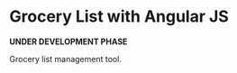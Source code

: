 Grocery List with Angular JS
===========
**UNDER DEVELOPMENT PHASE**



Grocery list management tool.
